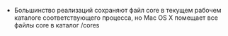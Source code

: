  * Большинство реализаций сохраняют файл core в текущем рабочем каталоге соответствующего процесса, но Mac OS X помещает все файлы core в каталог /cores